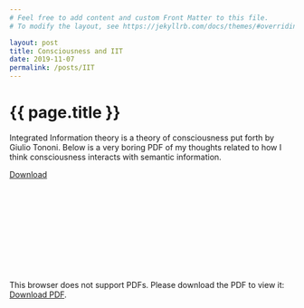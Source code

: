 ```yaml
---
# Feel free to add content and custom Front Matter to this file.
# To modify the layout, see https://jekyllrb.com/docs/themes/#overriding-theme-defaults

layout: post
title: Consciousness and IIT
date: 2019-11-07
permalink: /posts/IIT
---
```

# {{ page.title }}
Integrated Information theory is a theory of consciousness put forth by Giulio Tononi. Below is a very boring PDF of my thoughts related to how I think consciousness interacts with semantic information.

[Download](/assets/Consciousness_Ideas.pdf)

<object data="/assets/Consciousness_Ideas.pdf" type="application/pdf" width="100%" height="1000">
    <embed src="/assets/Consciousness_Ideas.pdf">
        <p>This browser does not support PDFs. Please download the PDF to view it: <a href="/assets/Consciousness_Ideas.pdf">Download PDF</a>.</p>
    </embed>
</object>

